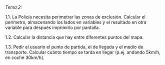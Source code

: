 _Tema 2:_

1.1. La Policía necesita perimetrar las zonas de exclusión. Calcular el perímetro, almacenando
los lados en variables y el resultado en otra variable para después imprimirlo por pantalla.

1.2. Calcular la distancia que hay entre diferentes puntos del mapa.

1.3. Pedir al usuario el punto de partida, el de llegada y el medio de transporte. Calcular
cuánto tiempo se tarda en llegar (p.ej. andando 5km/h, en coche 30km/h). 